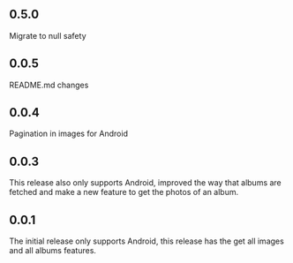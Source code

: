 ## 0.5.0
Migrate to null safety

## 0.0.5
README.md changes

## 0.0.4
Pagination in images for Android

## 0.0.3
This release also only supports Android, improved the way that albums are fetched and make a new feature to get the photos of an album.

## 0.0.1
The initial release only supports Android, this release has the get all images and all albums features.

